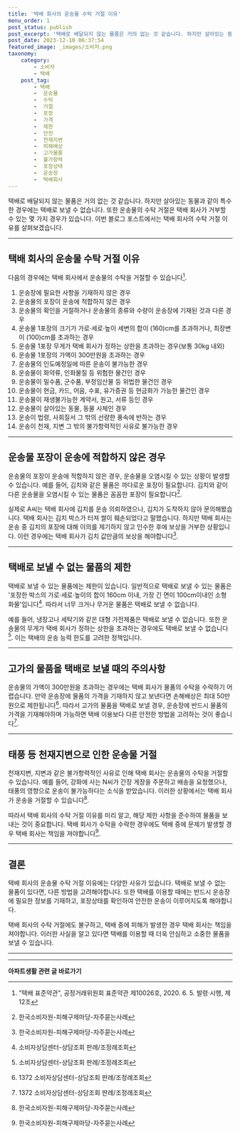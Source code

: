 ```yaml
---
title: '택배 회사의 운송물 수탁 거절 이유'
menu_order: 1
post_status: publish
post_excerpt: '택배로 배달되지 않는 물품은 거의 없는 것 같습니다. 하지만 살아있는 동물과 같이 특수한 경우에는 택배로 보낼 수 없습니다. 또한 운송물의 수탁 거절은 택배 회사가 거부할 수 있는 몇 가지 경우가 있습니다. 이번 블로그 포스트에서는 택배 회사의 수탁 거절 이유를 살펴보겠습니다.'
post_date: 2023-12-10 06:37:54
featured_image: _images/소비자.png
taxonomy:
    category:
        - 소비자
        - 택배
    post_tag:
        - 택배
        -  운송물
        -  수탁
        -  거절
        -  포장
        -  가격
        -  제한
        -  안전
        -  천재지변
        -  피해배상
        -  고가물품
        -  불가항력
        -  포장상태
        -  운송장
        -  택배회사
---
```



택배로 배달되지 않는 물품은 거의 없는 것 같습니다. 하지만 살아있는 동물과 같이 특수한 경우에는 택배로 보낼 수 없습니다. 또한 운송물의 수탁 거절은 택배 회사가 거부할 수 있는 몇 가지 경우가 있습니다. 이번 블로그 포스트에서는 택배 회사의 수탁 거절 이유를 살펴보겠습니다.
***
## 택배 회사의 운송물 수탁 거절 이유

다음의 경우에는 택배 회사에서 운송물의 수탁을 거절할 수 있습니다[^1].
1. 운송장에 필요한 사항을 기재하지 않은 경우
2. 운송물의 포장이 운송에 적합하지 않은 경우
3. 운송물의 확인을 거절하거나 운송물의 종류와 수량이 운송장에 기재된 것과 다른 경우
4. 운송물 1포장의 크기가 가로·세로·높이 세변의 합이 (160)cm를 초과하거나, 최장변이 (100)cm를 초과하는 경우
5. 운송물 1포장 무게가 택배 회사가 정하는 상한을 초과하는 경우(보통 30kg 내외)
6. 운송물 1포장의 가액이 300만원을 초과하는 경우
7. 운송물의 인도예정일에 따른 운송이 불가능한 경우
8. 운송물이 화약류, 인화물질 등 위험한 물건인 경우
9. 운송물이 밀수품, 군수품, 부정임산물 등 위법한 물건인 경우
10. 운송물이 현금, 카드, 어음, 수표, 유가증권 등 현금화가 가능한 물건인 경우
11. 운송물이 재생불가능한 계약서, 원고, 서류 등인 경우
12. 운송물이 살아있는 동물, 동물 사체인 경우
13. 운송이 법령, 사회질서 그 밖의 선량한 풍속에 반하는 경우
14. 운송이 천재, 지변 그 밖의 불가항력적인 사유로 불가능한 경우
***
## 운송물 포장이 운송에 적합하지 않은 경우

운송물의 포장이 운송에 적합하지 않은 경우, 운송물을 오염시킬 수 있는 상황이 발생할 수 있습니다. 예를 들어, 김치와 같은 물품은 까다로운 포장이 필요합니다. 김치와 같이 다른 운송물을 오염시킬 수 있는 물품은 꼼꼼한 포장이 필요합니다[^2].

실제로 A씨는 택배 회사에 김치를 운송 의뢰하였으나, 김치가 도착하지 않아 문의해봤습니다. 택배 회사는 김치 박스가 터져 쌀이 훼손되었다고 말했습니다. 하지만 택배 회사는 운송 중 김치의 포장에 대해 이의를 제기하지 않고 인수한 후에 보상을 거부한 상황입니다. 이런 경우에는 택배 회사가 김치 값만큼의 보상을 해야합니다[^2].
***
## 택배로 보낼 수 없는 물품의 제한

택배로 보낼 수 있는 물품에는 제한이 있습니다. 일반적으로 택배로 보낼 수 있는 물품은 '포장한 박스의 가로·세로·높이의 합이 160cm 이내, 가장 긴 면이 100cm이내인 소형 화물'입니다[^3]. 따라서 너무 크거나 무거운 물품은 택배로 보낼 수 없습니다.

예를 들어, 냉장고나 세탁기와 같은 대형 가전제품은 택배로 보낼 수 없습니다. 또한 운송물의 무게가 택배 회사가 정하는 상한을 초과하는 경우에도 택배로 보낼 수 없습니다[^4]. 이는 택배의 운송 능력 한도를 고려한 정책입니다.
***
## 고가의 물품을 택배로 보낼 때의 주의사항

운송물의 가액이 300만원을 초과하는 경우에는 택배 회사가 물품의 수탁을 수락하기 어렵습니다. 만약 운송장에 물품의 가격을 기재하지 않고 보낸다면 손해배상은 최대 50만원으로 제한됩니다[^6]. 따라서 고가의 물품을 택배로 보낼 경우, 운송장에 반드시 물품의 가격을 기재해야하며 가능하면 택배 이용보다 다른 안전한 방법을 고려하는 것이 좋습니다[^6].
***
## 태풍 등 천재지변으로 인한 운송물 거절

천재지변, 지변과 같은 불가항력적인 사유로 인해 택배 회사는 운송물의 수탁을 거절할 수 있습니다. 예를 들어, 강화에 사는 N씨가 간장 게장을 주문하고 배송을 요청했으나, 태풍의 영향으로 운송이 불가능하다는 소식을 받았습니다. 이러한 상황에서는 택배 회사가 운송을 거절할 수 있습니다[^7].

따라서 택배 회사의 수탁 거절 이유를 미리 알고, 해당 제한 사항을 준수하여 물품을 보내는 것이 중요합니다. 택배 회사가 수탁을 수락한 경우에도 택배 중에 문제가 발생할 경우 택배 회사는 책임을 져야합니다[^7].
***
## 결론

택배 회사의 운송물 수탁 거절 이유에는 다양한 사유가 있습니다. 택배로 보낼 수 없는 물품이 있다면, 다른 방법을 고려해야합니다. 또한 택배를 이용할 때에는 반드시 운송장에 필요한 정보를 기재하고, 포장상태를 확인하여 안전한 운송이 이루어지도록 해야합니다.

택배 회사의 수탁 거절에도 불구하고, 택배 중에 피해가 발생한 경우 택배 회사는 책임을 져야합니다. 이러한 사실을 알고 있다면 택배를 이용할 때 더욱 안심하고 소중한 물품을 보낼 수 있습니다.
***
[^1]: "택배 표준약관", 공정거래위원회 표준약관 제10026호, 2020. 6. 5. 발령·시행, 제12조
[^2]: 한국소비자원-피해구제마당-자주묻는사례
[^3]: 소비자상담센터-상담조회 판례/조정례조회
[^4]: 소비자상담센터-상담조회 판례/조정례조회
[^6]: 1372 소비자상담센터-상담조회 판례/조정례조회
[^7]: 한국소비자원-피해구제마당-자주묻는사례
<!-- wp:separator -->
<hr class="wp-block-separator has-alpha-channel-opacity"/>
<!-- /wp:separator -->

<!-- wp:group {"backgroundColor":"base","layout":{"type":"constrained"}} -->
<div class="wp-block-group has-base-background-color has-background"><!-- wp:paragraph {"align":"center","fontSize":"medium"} -->
<p class="has-text-align-center has-large-font-size"><strong>아파트생활 관련 글 바로가기</strong></p>
<!-- /wp:paragraph -->


<!-- wp:latest-posts
{"categories":[{"id":28012,"count":19,"description":"","link":"https://uknowlaw.com/category/%ec%95%84%ed%8c%8c%ed%8a%b8%ec%83%9d%ed%99%9c/","name":"아파트생활","slug":"아파트생활","taxonomy":"category","parent":0,"meta":[],"_links":{"self":[{"href":"https://uknowlaw.com/wp-json/wp/v2/categories/28012"}],"collection":[{"href":"https://uknowlaw.com/wp-json/wp/v2/categories"}],"about":[{"href":"https://uknowlaw.com/wp-json/wp/v2/taxonomies/category"}],"wp:post_type":[{"href":"https://uknowlaw.com/wp-json/wp/v2/posts?categories=28012"}],"curies":[{"name":"wp","href":"https://api.w.org/{rel}","templated":true}]}}],"postsToShow":100,"excerptLength":28,"postLayout":"grid","columns":2,"featuredImageAlign":"left","featuredImageSizeSlug":"large","fontSize":"small"} /--></div>
<!-- /wp:group -->